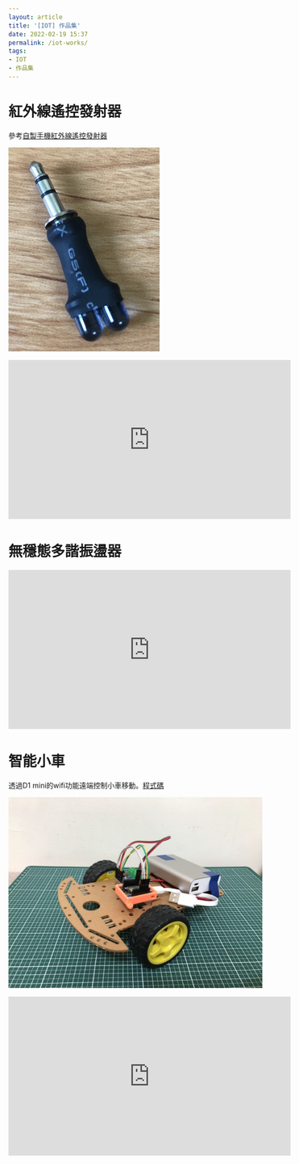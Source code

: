 ```yaml
---
layout: article
title: '[IOT] 作品集'
date: 2022-02-19 15:37
permalink: /iot-works/
tags:
- IOT
- 作品集
---
```

<!--more-->
# 紅外線遙控發射器

參考[自製手機紅外線遙控發射器](http://kyyeung.com/DIY/140220/140220.htm)

![](/assets/red_remote.jpg)
<iframe width="560" height="315" src="https://www.youtube.com/embed/w0J6hwwRcrk" title="紅外線遙控發射器" frameborder="0" allow="accelerometer; autoplay; clipboard-write; encrypted-media; gyroscope; picture-in-picture" allowfullscreen></iframe>

# 無穩態多諧振盪器

<iframe width="560" height="315" src="https://www.youtube.com/embed/vxY5oQBFHA4" title="無穩態多諧振盪器" frameborder="0" allow="accelerometer; autoplay; clipboard-write; encrypted-media; gyroscope; picture-in-picture" allowfullscreen></iframe>

# 智能小車

透過D1 mini的wifi功能遠端控制小車移動。[程式碼](/iot-car)

![](/assets/iot_car.jpg)
<iframe width="560" height="315" src="https://www.youtube.com/embed/TJK7SAphx_E" title="智能小車" frameborder="0" allow="accelerometer; autoplay; clipboard-write; encrypted-media; gyroscope; picture-in-picture" allowfullscreen></iframe>
